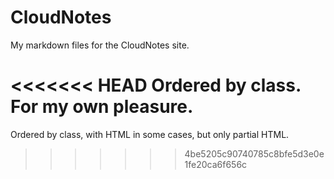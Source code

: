 CloudNotes
==========

My markdown files for the CloudNotes site.

<<<<<<< HEAD
Ordered by class. For my own pleasure.
=======
Ordered by class, with HTML in some cases, but only partial HTML.
>>>>>>> 4be5205c90740785c8bfe5d3e0e1fe20ca6f656c
